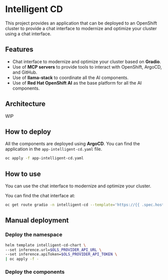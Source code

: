 # Intelligent CD

This project provides an application that can be deployed to an OpenShift cluster to provide a chat interface to modernize and optimize your cluster using a chat interface.

## Features

- Chat interface to modernize and optimize your cluster based on **Gradio**.
- Use of **MCP servers** to provide tools to interact with OpenShift, ArgoCD, and GitHub.
- Use of **llama-stack** to coordinate all the AI components.
- Use of **Red Hat OpenShift AI** as the base platform for all the AI components.


## Architecture

WIP


## How to deploy

All the components are deployed using **ArgoCD**. You can find the application in the `app-intelligent-cd.yaml` file.

```bash
oc apply -f app-intelligent-cd.yaml
```

## How to use

You can use the chat interface to modernize and optimize your cluster.

You can find the chat interface at:

```bash
oc get route gradio -n intelligent-cd --template='https://{{ .spec.host }}/?__theme=light'
```


## Manual deployment

### Deploy the namespace

```bash
helm template intelligent-cd-chart \
--set inference.url=$OLS_PROVIDER_API_URL \
--set inference.apiToken=$OLS_PROVIDER_API_TOKEN \
| oc apply -f -
```

### Deploy the components
